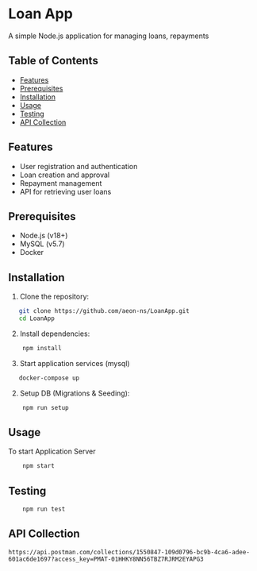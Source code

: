 # Loan App
A simple Node.js application for managing loans, repayments

## Table of Contents

- [Features](#features)
- [Prerequisites](#prerequisites)
- [Installation](#installation)
- [Usage](#usage)
- [Testing](#testing)
- [API Collection](#api-collection)

## Features

- User registration and authentication
- Loan creation and approval
- Repayment management
- API for retrieving user loans

## Prerequisites

- Node.js (v18+)
- MySQL (v5.7)
- Docker

## Installation

1. Clone the repository:
```bash
   git clone https://github.com/aeon-ns/LoanApp.git
   cd LoanApp
```

2. Install dependencies:
```bash
    npm install
```

3. Start application services (mysql)
```bash
   docker-compose up 
```

2. Setup DB (Migrations & Seeding):
```bash
    npm run setup
```

## Usage

To start Application Server
```bash
    npm start
```

## Testing
```bash
    npm run test
```

## API Collection

```
https://api.postman.com/collections/1550847-109d0796-bc9b-4ca6-adee-601ac6de1697?access_key=PMAT-01HHKY8NN56TBZ7RJRM2EYAPG3
```